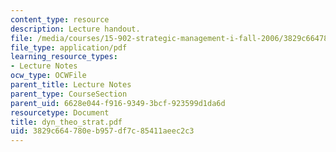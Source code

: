 ```yaml
---
content_type: resource
description: Lecture handout.
file: /media/courses/15-902-strategic-management-i-fall-2006/3829c664780eb957df7c85411aeec2c3_dyn_theo_strat.pdf
file_type: application/pdf
learning_resource_types:
- Lecture Notes
ocw_type: OCWFile
parent_title: Lecture Notes
parent_type: CourseSection
parent_uid: 6628e044-f916-9349-3bcf-923599d1da6d
resourcetype: Document
title: dyn_theo_strat.pdf
uid: 3829c664-780e-b957-df7c-85411aeec2c3
---
```


